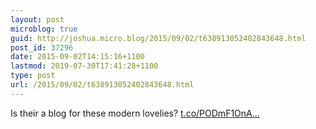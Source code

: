 ```yaml
---
layout: post
microblog: true
guid: http://joshua.micro.blog/2015/09/02/t638913052402843648.html
post_id: 37296
date: 2015-09-02T14:15:16+1100
lastmod: 2019-07-30T17:41:28+1100
type: post
url: /2015/09/02/t638913052402843648.html
---
```

Is their a blog for these modern lovelies? [t.co/PODmF1OnA...](http://t.co/PODmF1OnAP)
